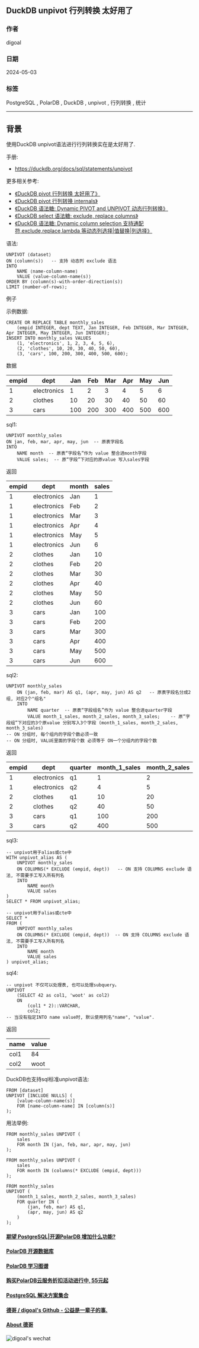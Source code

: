 ## DuckDB unpivot 行列转换 太好用了   
                          
### 作者                          
digoal                          
                          
### 日期                          
2024-05-03                    
                          
### 标签                          
PostgreSQL , PolarDB , DuckDB , unpivot , 行列转换 , 统计   
                          
----                          
                          
## 背景            
使用DuckDB unpivot语法进行行列转换实在是太好用了.        
      
手册:            
- https://duckdb.org/docs/sql/statements/unpivot  
  
更多相关参考:  
- [《DuckDB pivot 行列转换 太好用了》](../202405/20240502_01.md)      
- [《DuckDB pivot 行列转换 internals》](../202405/20240503_01.md)    
- [《DuckDB 语法糖: Dynamic PIVOT and UNPIVOT 动态行列转换》](../202309/20230928_09.md)      
- [《DuckDB select 语法糖: exclude, replace columns》](../202210/20221027_03.md)    
- [《DuckDB 语法糖: Dynamic column selection 支持通配符,exclude,replace,lambda 等动态列选择|值替换|列选择》](../202309/20230928_03.md)    
      
语法:      
```      
UNPIVOT ⟨dataset⟩  
ON ⟨column(s)⟩   -- 支持 动态列 exclude 语法  
INTO  
    NAME ⟨name-column-name⟩  
    VALUE ⟨value-column-name(s)⟩  
ORDER BY ⟨column(s)-with-order-direction(s)⟩    
LIMIT ⟨number-of-rows⟩;  
```      
      
例子   
  
示例数据:      
```      
CREATE OR REPLACE TABLE monthly_sales  
    (empid INTEGER, dept TEXT, Jan INTEGER, Feb INTEGER, Mar INTEGER, Apr INTEGER, May INTEGER, Jun INTEGER);  
INSERT INTO monthly_sales VALUES  
    (1, 'electronics', 1, 2, 3, 4, 5, 6),  
    (2, 'clothes', 10, 20, 30, 40, 50, 60),  
    (3, 'cars', 100, 200, 300, 400, 500, 600);  
```      
      
数据   
  
empid | dept  | Jan|  Feb|  Mar|  Apr|  May|  Jun  
---|---|---|---|---|---|---|---  
1 | electronics|  1|  2|  3 | 4 | 5|  6  
2 | clothes | 10 |  20 |  30|   40 |  50 |  60  
3|  cars |  100 | 200 | 300 | 400|  500|  600  
  
sql1:  
```  
UNPIVOT monthly_sales    
ON jan, feb, mar, apr, may, jun  -- 原表字段名    
INTO  
    NAME month  -- 原表“字段名”作为 value 整合进month字段   
    VALUE sales;  -- 原“字段”下对应的原value 写入sales字段   
```  
  
返回  
  
empid | dept |  month|  sales  
---|---|---|---  
1 | electronics | Jan|  1  
1 | electronics | Feb | 2  
1 | electronics | Mar | 3  
1 | electronics | Apr | 4  
1 | electronics | May | 5  
1 | electronics | Jun | 6  
2 | clothes | Jan | 10  
2 | clothes | Feb | 20  
2 | clothes | Mar | 30  
2 | clothes | Apr|  40  
2 | clothes | May | 50  
2 | clothes | Jun | 60  
3 | cars |  Jan | 100  
3 | cars |  Feb | 200  
3 | cars |  Mar | 300  
3 | cars |  Apr | 400  
3 | cars |  May | 500  
3 | cars |  Jun | 600  
  
sql2:  
```  
UNPIVOT monthly_sales  
    ON (jan, feb, mar) AS q1, (apr, may, jun) AS q2   -- 原表字段名分成2组, 对应2个"组名"      
    INTO  
        NAME quarter  -- 原表“字段组名”作为 value 整合进quarter字段    
        VALUE month_1_sales, month_2_sales, month_3_sales;    -- 原“字段组”下对应的3个原value 分别写入3个字段 (month_1_sales, month_2_sales, month_3_sales)     
-- ON 分组时, 每个组内的字段个数必须一致    
-- ON 分组时, VALUE里面的字段个数 必须等于 ON一个分组内的字段个数    
```  
  
返回  
  
empid | dept |  quarter | month_1_sales | month_2_sales| month_3_sales  
---|---|---|---|---|---  
1 | electronics | q1|   1|  2 | 3  
1 | electronics | q2|   4 | 5 | 6  
2 | clothes | q1 |  10  | 20  | 30  
2 | clothes | q2 |  40  | 50  | 60  
3 | cars  | q1  | 100 | 200 | 300  
3 | cars  | q2  | 400 | 500 | 600  
  
sql3:  
```  
-- unpivot用于alias或cte中  
WITH unpivot_alias AS (  
    UNPIVOT monthly_sales  
    ON COLUMNS(* EXCLUDE (empid, dept))   -- ON 支持 COLUMNS exclude 语法, 不需要手工写入所有列名    
    INTO  
        NAME month  
        VALUE sales  
)  
SELECT * FROM unpivot_alias;  
```  
  
```  
-- unpivot用于alias或cte中  
SELECT *  
FROM (  
    UNPIVOT monthly_sales  
    ON COLUMNS(* EXCLUDE (empid, dept))  -- ON 支持 COLUMNS exclude 语法, 不需要手工写入所有列名    
    INTO  
        NAME month  
        VALUE sales  
) unpivot_alias;  
```  
  
sql4:    
```  
-- unpivot 不仅可以处理表, 也可以处理subquery。  
UNPIVOT  
    (SELECT 42 as col1, 'woot' as col2)  
    ON  
        (col1 * 2)::VARCHAR,    
        col2;    
-- 当没有指定INTO name value时, 默认使用列名"name", "value".  
```  
  
返回  
  
name  | value  
---|---  
col1 |  84  
col2  | woot  
  
DuckDB也支持sql标准unpivot语法:    
```  
FROM [dataset]  
UNPIVOT [INCLUDE NULLS] (  
    [value-column-name(s)]  
    FOR [name-column-name] IN [column(s)]  
);  
```  
  
用法举例:    
```  
FROM monthly_sales UNPIVOT (  
    sales  
    FOR month IN (jan, feb, mar, apr, may, jun)  
);  
  
FROM monthly_sales UNPIVOT (  
    sales  
    FOR month IN (columns(* EXCLUDE (empid, dept)))  
);  
  
FROM monthly_sales  
UNPIVOT (  
    (month_1_sales, month_2_sales, month_3_sales)  
    FOR quarter IN (  
        (jan, feb, mar) AS q1,  
        (apr, may, jun) AS q2  
    )  
);  
```  
    
  
#### [期望 PostgreSQL|开源PolarDB 增加什么功能?](https://github.com/digoal/blog/issues/76 "269ac3d1c492e938c0191101c7238216")
  
  
#### [PolarDB 开源数据库](https://openpolardb.com/home "57258f76c37864c6e6d23383d05714ea")
  
  
#### [PolarDB 学习图谱](https://www.aliyun.com/database/openpolardb/activity "8642f60e04ed0c814bf9cb9677976bd4")
  
  
#### [购买PolarDB云服务折扣活动进行中, 55元起](https://www.aliyun.com/activity/new/polardb-yunparter?userCode=bsb3t4al "e0495c413bedacabb75ff1e880be465a")
  
  
#### [PostgreSQL 解决方案集合](../201706/20170601_02.md "40cff096e9ed7122c512b35d8561d9c8")
  
  
#### [德哥 / digoal's Github - 公益是一辈子的事.](https://github.com/digoal/blog/blob/master/README.md "22709685feb7cab07d30f30387f0a9ae")
  
  
#### [About 德哥](https://github.com/digoal/blog/blob/master/me/readme.md "a37735981e7704886ffd590565582dd0")
  
  
![digoal's wechat](../pic/digoal_weixin.jpg "f7ad92eeba24523fd47a6e1a0e691b59")
  
